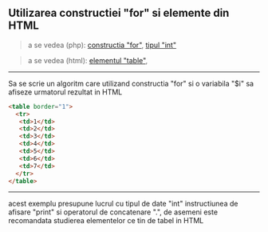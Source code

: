 ## Utilizarea constructiei "for" si elemente din HTML
> a se vedea (php):
[constructia "for"](http://php.net/manual/ro/control-structures.for.php),
[tipul "int"](http://php.net/manual/ro/language.types.integer.php)

> a se vedea (html):
[elementul "table"](http://htmlbook.ru/html/table),
---
Sa se scrie un algoritm care utilizand constructia "for" si o variabila "$i"
sa afiseze urmatorul rezultat in HTML
```html
<table border="1">
  <tr>
   <td>1</td>
   <td>2</td>
   <td>3</td>
   <td>4</td>
   <td>5</td>
   <td>6</td>
   <td>7</td>
  </tr>
</table>
```
---
acest exemplu presupune lucrul cu tipul de date "int" instructiunea de afisare
"print" si operatorul de concatenare ".", de asemeni este recomandata studierea elementelor ce tin de tabel in HTML
